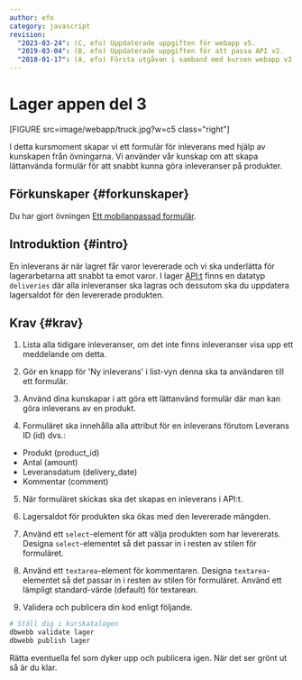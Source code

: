 ```yaml
---
author: efo
category: javascript
revision:
  "2023-03-24": (C, efo) Uppdaterade uppgiften för webapp v5.
  "2019-03-04": (B, efo) Uppdaterade uppgiften för att passa API v2.
  "2018-01-17": (A, efo) Första utgåvan i samband med kursen webapp v3.
---
```

Lager appen del 3
==================================

[FIGURE src=image/webapp/truck.jpg?w=c5 class="right"]

I detta kursmoment skapar vi ett formulär för inleverans med hjälp av kunskapen från övningarna. Vi använder vår kunskap om att skapa lättanvända formulär för att snabbt kunna göra inleveranser på produkter.



<!--more-->



Förkunskaper {#forkunskaper}
-----------------------

Du har gjort övningen [Ett mobilanpassad formulär](kunskap/ett-mobilanpassad-formular).


Introduktion {#intro}
-----------------------

En inleverans är när lagret får varor levererade och vi ska underlätta för lagerarbetarna att snabbt ta emot varor. I lager [API:t](https://lager.emilfolino.se/v2) finns en datatyp `deliveries` där alla inleveranser ska lagras och dessutom ska du uppdatera lagersaldot för den levererade produkten.



Krav {#krav}
-----------------------

1. Lista alla tidigare inleveranser, om det inte finns inleveranser visa upp ett meddelande om detta.

1. Gör en knapp för 'Ny inleverans' i list-vyn denna ska ta användaren till ett formulär.

1. Använd dina kunskapar i att göra ett lättanvänd formulär där man kan göra inleverans av en produkt.

1. Formuläret ska innehålla alla attribut för en inleverans förutom Leverans ID (id) dvs.:

* Produkt (product_id)
* Antal (amount)
* Leveransdatum (delivery_date)
* Kommentar (comment)

5. När formuläret skickas ska det skapas en inleverans i API:t.

5. Lagersaldot för produkten ska ökas med den levererade mängden.

7. Använd ett `select`-element för att välja produkten som har levererats. Designa `select`-elementet så det passar in i resten av stilen för formuläret.

8. Använd ett `textarea`-element för kommentaren. Designa `textarea`-elementet så det passar in i resten av stilen för formuläret. Använd ett lämpligt standard-värde (default) för textarean.

9. Validera och publicera din kod enligt följande.

```bash
# Ställ dig i kurskatalogen
dbwebb validate lager
dbwebb publish lager
```

Rätta eventuella fel som dyker upp och publicera igen. När det ser grönt ut så är du klar.
